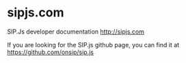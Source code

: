 sipjs.com
===================

SIP.Js developer documentation http://sipjs.com

If you are looking for the SIP.js github page, you can find it at https://github.com/onsip/sip.js
